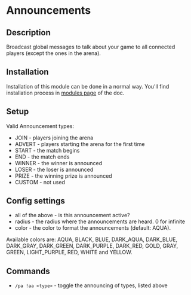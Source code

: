 # Announcements
## Description

Broadcast global messages to talk about your game to all connected players (except the ones in the arena).
## Installation

Installation of this module can be done in a normal way. You'll find installation process in [modules page](../modules.md#installing-modules) of the doc.
## Setup

Valid Announcement types:

- JOIN \- players joining the arena
- ADVERT \- players starting the arena for the first time
- START \- the match begins
- END \- the match ends
- WINNER \- the winner is announced
- LOSER \- the loser is announced
- PRIZE \- the winning prize is announced
- CUSTOM \- not used 

## Config settings

- all of the above \- is this announcement active?
- radius \- the radius where the announcements are heard. 0 for infinite
- color \- the color to format the announcements (default: AQUA).

Available colors are: AQUA, BLACK, BLUE, DARK_AQUA, DARK_BLUE, DARK_GRAY, DARK_GREEN, DARK_PURPLE, DARK_RED, GOLD, GRAY,
GREEN, LIGHT_PURPLE, RED, WHITE and YELLOW.

## Commands

- `/pa !aa <type>` \- toggle the announcing of types, listed above
